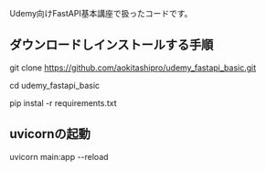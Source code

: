 Udemy向けFastAPI基本講座で扱ったコードです。

## ダウンロードしインストールする手順

git clone https://github.com/aokitashipro/udemy_fastapi_basic.git

cd udemy_fastapi_basic

pip instal -r requirements.txt

## uvicornの起動

uvicorn main:app --reload